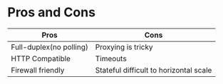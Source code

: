 # Pros and Cons

Pros|Cons
---|---
Full-duplex(no polling)|Proxying is tricky
HTTP Compatible|Timeouts
Firewall friendly|Stateful difficult to horizontal scale
